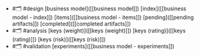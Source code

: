 - #🗂️ #design [business model]([[business model]]) [index]([[business model - index]]) [items]([[business model - items]]) [pending]([[pending artifacts]]) [completed]([[completed artifacts]])
- #🗂️ #analysis [keys (weight)]([[keys (weight)]]) [keys (rating)]([[keys (rating)]]) [keys (risk)]([[keys (risk)]])
- #🗂️ #validation [experiments]([[business model - experiments]])
